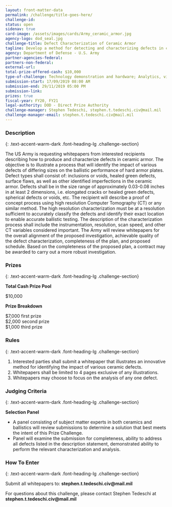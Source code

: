 ```yaml
---
layout: front-matter-data
permalink: /challenge/title-goes-here/
challenge-id: 
status: open
sidenav: true
card-image: /assets/images/cards/Army_ceramic_armor.jpg
agency-logo: dod_seal.jpg
challenge-title: Defect Characterization of Ceramic Armor
tagline: Develop a method for detecting and characterizing defects in ceramic armor to help keep our warfighters safe.
agency: Department of Defense - U.S. Army
partner-agencies-federal: 
partners-non-federal: 
external-url:
total-prize-offered-cash: $10,000
type-of-challenge: Technology demonstration and hardware; Analytics, visualizations and algorithms; Scientific
submission-start: 17/09/2019 08:00 AM 
submission-end: 29/11/2019 05:00 PM
submission-link:  
prizes: true
fiscal-year: FY20, FY21
legal-authority: DOD - Direct Prize Authority
challenge-manager: Stephen Tedeschi, stephen.t.tedeschi.civ@mail.mil
challenge-manager-email: stephen.t.tedeschi.civ@mail.mil
---
```




<!-- Description start -->
### Description
{: .text-accent-warm-dark .font-heading-lg .challenge-section}

<p>The US Army is requesting whitepapers from interested recipients describing how to produce and characterize defects in ceramic armor. The objective is to illustrate a process that will identify the impact of various defects of differing sizes on the ballistic performance of hard armor plates. Defect types shall consist of: inclusions or voids, healed green defects, surface flaws, as well as other identified imperfections in the ceramic armor. Defects shall be in the size range of approximately 0.03-0.08 inches in at least 2 dimensions, i.e. elongated cracks or healed green defects, spherical defects or voids, etc. The recipient will describe a proof of concept process using high resolution Computer Tomography (CT) or any similar method. The high resolution characterization must be at a resolution sufficient to accurately classify the defects and identify their exact location to enable accurate ballistic testing. The description of the characterization process shall include the instrumentation, resolution, scan speed, and other CT variables considered important. The Army will review whitepapers for the overall alignment of the proposed investigation, achievable quality of the defect characterization, completeness of the plan, and proposed schedule. Based on the completeness of the proposed plan, a contract may be awarded to carry out a more robust investigation.</p>

<!-- Prizes start -->
### Prizes
{: .text-accent-warm-dark .font-heading-lg .challenge-section}

<p><strong>Total Cash Prize Pool</strong></p>
<p>$10,000</p>
<p><strong>Prize Breakdown</strong></p>
<div>$7,000 first prize<br />$2,000 second prize</div>
<div>$1,000 third prize</div>

<!-- Rules start -->
### Rules 
{: .text-accent-warm-dark .font-heading-lg .challenge-section}

<ol>
<li>Interested parties shall submit a whitepaper that illustrates an innovative method for identifying the impact of various ceramic defects.</li>
<li>Whitepapers shall be limited to 4 pages exclusive of any illustrations.</li>
<li>Whitepapers may choose to focus on the analysis of any one defect.</li>
</ol>

<!-- Judging start -->
### Judging Criteria
{: .text-accent-warm-dark .font-heading-lg .challenge-section}

<p><strong>Selection Panel</strong></p>
<ul>
<li>A panel consisting of subject matter experts in both ceramics and ballistics will review submissions to determine a solution that best meets the intent of this Prize Challenge.</li>
<li>Panel will examine the submission for completeness, ability to address all defects listed in the description statement, demonstrated ability to perform the relevant characterization and analysis.</li>
</ul>

<!--  How To Enter start -->
### How To Enter
{: .text-accent-warm-dark .font-heading-lg .challenge-section}

<p>Submit all whitepapers to: <strong>stephen.t.tedeschi.civ@mail.mil</strong></p>
<p>For questions about this challenge, please contact Stephen Tedeschi at <strong>stephen.t.tedeschi.civ@mail.mil</strong></p>
